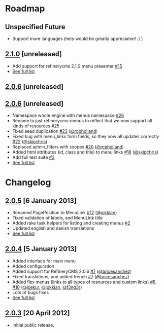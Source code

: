 # Roadmap
## Unspecified Future
* Support more languages (help would be greatly appreciated! :) )

## [2.1.0](https://github.com/pylonweb/refinerycms-menus/tree/master) [unreleased]
* Add support for refinerycms 2.1.0 menu presenter [#15](/pylonweb/refinerycms-menus/issues/15)
* [See full list](https://github.com/pylonweb/refinerycms-menus/compare/v2.0.3...master)

## [2.0.6](https://github.com/pylonweb/refinerycms-menus/tree/master) [unreleased]

## [2.0.6](https://github.com/pylonweb/refinerycms-menus/tree/master) [unreleased]
* Namespace whole engine with menus namespace [#26](/pylonweb/refinerycms-menus/pull/26)
* Rename to just refinerycms-menus to reflect that we now support all kinds of resources [#25](/pylonweb/refinerycms-menus/pull/25)
* Fixed seed duplication [#23](/pylonweb/refinerycms-menus/pull/23) ([@robholland](robholland))
* Fixed bug with menu_links form fields, so they now all updates correctly [#22](/pylonweb/refinerycms-menus/pull/22) ([@skipchris](skipchris))
* Replaced admin_filters with scopes [#20](/pylonweb/refinerycms-menus/pull/20) ([@robholland](robholland))
* Added html attributes (id, class and title) to menu links [#18](/pylonweb/refinerycms-menus/pull/18) ([@skipchris](skipchris))
* Add full test suite [#3](/pylonweb/refinerycms-menus/issues/3)
* [See full list](https://github.com/pylonweb/refinerycms-menus/compare/v2.0.5...v2.0.6)

# Changelog
## [2.0.5](https://github.com/pylonweb/refinerycms-menus/tree/v2.0.5) [6 January 2013]
* Renamed PagePosition to MenuLink [#12](/pylonweb/refinerycms-menus/pull/12) ([@jokklan](/jokklan))
* Fixed validation of labels, and MenuLink title
* Added rake task helpers for listing and creating menus [#2](/pylonweb/refinerycms-menus/issues/2)
* Updated english and danish translations
* [See full list](https://github.com/pylonweb/refinerycms-menus/compare/v2.0.4...v2.0.5)

## [2.0.4](https://github.com/pylonweb/refinerycms-menus/tree/v2.0.4) [5 January 2013]
* Added interface for main menu
* Added configuration
* Added support for RefineryCMS 2.0.6 [#7](/pylonweb/refinerycms-menus/pull/7) ([@bricesanchez](/bricesanchez))
* Fixed translations, and added french [#7](/pylonweb/refinerycms-menus/pull/7)  ([@bricesanchez](/bricesanchez))
* Added flex menus (links to all types of resources and custom links) [#8](/pylonweb/refinerycms-menus/pull/8), [#10](/pylonweb/refinerycms-menus/pull/10) ([@joekur](/joekur), [@jokklan](/jokklan), [@f3ng3r](/f3ng3r))
* Lots of bugs fixes
* [See full list](https://github.com/pylonweb/refinerycms-menus/compare/v2.0.3...v2.0.4)

## [2.0.3](https://github.com/pylonweb/refinerycms-menus/tree/v2.0.3) [20 April 2012]
* Initial public release.
